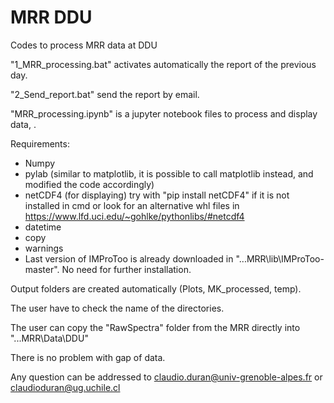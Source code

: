 # MRR DDU
Codes to process MRR data at DDU

"1_MRR_processing.bat" activates automatically the report of the previous day.

"2_Send_report.bat" send the report by email.

"MRR_processing.ipynb" is a jupyter notebook files to process and display data, .

Requirements:

- Numpy
- pylab (similar to matplotlib, it is possible to call matplotlib instead, and modified the code accordingly)
- netCDF4 (for displaying) try with "pip install netCDF4" if it is not installed in cmd or look for an alternative whl files in https://www.lfd.uci.edu/~gohlke/pythonlibs/#netcdf4
- datetime
- copy
- warnings
- Last version of IMProToo is already downloaded in "...MRR\lib\IMProToo-master". No need for further installation. 

Output folders are created automatically (Plots, MK_processed, temp).

The user have to check the name of the directories.

The user can copy the "RawSpectra" folder from the MRR directly into "...MRR\Data\DDU" 

There is no problem with gap of data.

Any question can be addressed to claudio.duran@univ-grenoble-alpes.fr or claudioduran@ug.uchile.cl 
